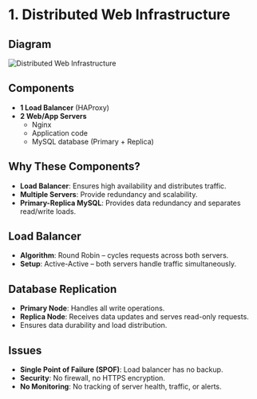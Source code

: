 # 1. Distributed Web Infrastructure

## Diagram  
![Distributed Web Infrastructure](https://imgur.com/a/ztZOm8n)

## Components
- **1 Load Balancer** (HAProxy)
- **2 Web/App Servers**
    - Nginx
    - Application code
    - MySQL database (Primary + Replica)

## Why These Components?
- **Load Balancer**: Ensures high availability and distributes traffic.
- **Multiple Servers**: Provide redundancy and scalability.
- **Primary-Replica MySQL**: Provides data redundancy and separates read/write loads.

## Load Balancer
- **Algorithm**: Round Robin – cycles requests across both servers.
- **Setup**: Active-Active – both servers handle traffic simultaneously.

## Database Replication
- **Primary Node**: Handles all write operations.
- **Replica Node**: Receives data updates and serves read-only requests.
- Ensures data durability and load distribution.

## Issues
- **Single Point of Failure (SPOF)**: Load balancer has no backup.
- **Security**: No firewall, no HTTPS encryption.
- **No Monitoring**: No tracking of server health, traffic, or alerts.